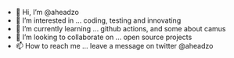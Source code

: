 - 👋 Hi, I’m @aheadzo
- 👀 I’m interested in ... coding, testing and innovating
- 🌱 I’m currently learning ... github actions, and some about camus
- 💞️ I’m looking to collaborate on ... open source projects
- 📫 How to reach me ... leave a message on twitter @aheadzo

<!---
aheadzo/aheadzo is a ✨ special ✨ repository because its `README.md` (this file) appears on your GitHub profile.
You can click the Preview link to take a look at your changes.
--->
